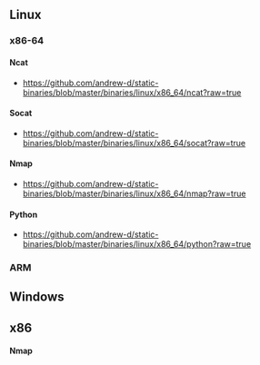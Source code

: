 
## __Linux__

### x86-64

#### Ncat

- https://github.com/andrew-d/static-binaries/blob/master/binaries/linux/x86_64/ncat?raw=true

#### Socat

- https://github.com/andrew-d/static-binaries/blob/master/binaries/linux/x86_64/socat?raw=true

#### Nmap

- https://github.com/andrew-d/static-binaries/blob/master/binaries/linux/x86_64/nmap?raw=true

#### Python

- https://github.com/andrew-d/static-binaries/blob/master/binaries/linux/x86_64/python?raw=true


### ARM


## __Windows__

## x86

#### Nmap

